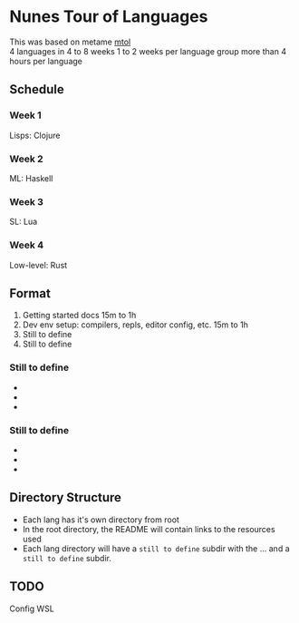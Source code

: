 # Nunes Tour of Languages

This was based on metame [mtol](https://github.com/metame/mtol)
</br>
4 languages in 4 to 8 weeks
1 to 2 weeks per language group
more than 4 hours per language

## Schedule

### Week 1
Lisps: Clojure

### Week 2
ML: Haskell

### Week 3
SL: Lua

### Week 4
Low-level: Rust

## Format
1. Getting started docs 15m to 1h
2. Dev env setup: compilers, repls, editor config, etc. 15m to 1h
3. Still to define
4. Still to define

### Still to define
* 
* 
* 

### Still to define
* 
* 
* 

## Directory Structure
* Each lang has it's own directory from root
* In the root directory, the README will contain links to the resources used
* Each lang directory will have a `still to define` subdir with the ... and a `still to define` subdir.

## TODO
Config WSL
